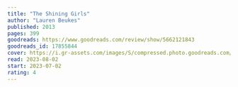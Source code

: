 ```yaml
---
title: "The Shining Girls"
author: "Lauren Beukes"
published: 2013
pages: 399
goodreads: https://www.goodreads.com/review/show/5662121843
goodreads_id: 17855844
cover: https://i.gr-assets.com/images/S/compressed.photo.goodreads.com/books/1367086856l/17855844.jpg
read: 2023-08-02
start: 2023-07-02
rating: 4
---
```



